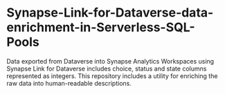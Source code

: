 # Synapse-Link-for-Dataverse-data-enrichment-in-Serverless-SQL-Pools
Data exported from Dataverse into Synapse Analytics Workspaces using Synapse Link for Dataverse includes choice, status and state columns represented as integers. This repository includes a utility for enriching the raw data into human-readable descriptions.
